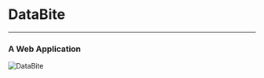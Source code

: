 # DataBite
---
### A Web Application

![DataBite](https://drive.google.com/file/d/0B_P_IS7eZK_FRTc5ZXdPQ1VneWM/view?usp=sharing)
